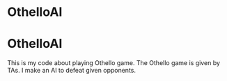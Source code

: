 # OthelloAI
# OthelloAI
This is my code about playing Othello game. The Othello game is given by TAs. I make an AI to defeat given opponents.
